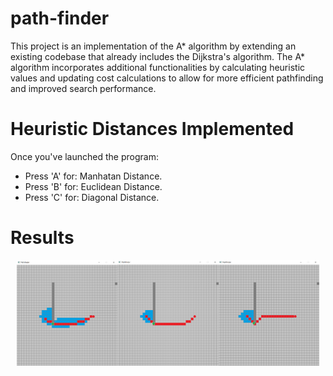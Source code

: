 # path-finder
This project is an implementation of the A* algorithm by extending an existing codebase that already includes the Dijkstra's algorithm. The A* algorithm incorporates additional functionalities by calculating heuristic values and updating cost calculations to allow for more efficient pathfinding and improved search performance.

# Heuristic Distances Implemented
Once you've launched the program:
- Press 'A' for: Manhatan Distance.
- Press 'B' for: Euclidean Distance.
- Press 'C' for: Diagonal Distance.

# Results
<div style="display: flex; justify-content: center;">
  <img src="https://github.com/R40835/path-finder/blob/main/results/heuristic1.PNG?raw=true" style="width: 32%;">
  <img src="https://github.com/R40835/path-finder/blob/main/results/heuristic2.PNG?raw=true" style="width: 32%;">
  <img src="https://github.com/R40835/path-finder/blob/main/results/heuristic3.PNG?raw=true" style="width: 32%;">

</div>
